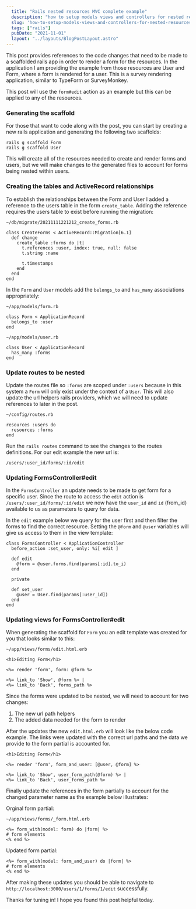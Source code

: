 ```yaml
---
  title: "Rails nested resources MVC complete example"
  description: "how to setup models views and controllers for nested resources"
  slug: 'how-to-setup-models-views-and-controllers-for-nested-resources'
  tags: ["rails"]
  pubDate: "2021-11-01"
  layout: "../layouts/BlogPostLayout.astro"
---
```



This post provides references to the code changes that need to be made to a scaffolded rails app in order to render a form for the resources. In the application I am providing the example from those resources are User and Form, where a form is rendered for a user. This is a survey rendering application, similar to TypeForm or SurveyMonkey.

This post will use the `form#edit` action as an example but this can be applied to any of the resources.


<h3>Generating the scaffold</h3>
For those that want to code along with the post, you can start by creating a new rails application and generating the following two scaffolds:

```
rails g scaffold Form
rails g scaffold User
```

This will create all of the resources needed to create and render forms and users, but we will make changes to the generated files to account for forms being nested within users.

<h3>Creating the tables and ActiveRecord relationships</h3>

To establish the relationships between the Form and User I added a reference to the users table in the form `create_table`. Adding the reference requires the users table to exist before running the migration:

```
~/db/migrate/20211111221212_create_forms.rb
```
```
class CreateForms < ActiveRecord::Migration[6.1]
  def change
    create_table :forms do |t|
      t.references :user, index: true, null: false
      t.string :name

      t.timestamps
    end
  end
end
```

In the `Form` and `User` models add the `belongs_to` and `has_many` associations appropriately:
```
~/app/models/form.rb
```
```
class Form < ApplicationRecord
  belongs_to :user
end
```

```
~/app/models/user.rb
```
```
class User < ApplicationRecord
  has_many :forms
end
```

<h3>Update routes to be nested</h3>

Update the routes file so `:forms` are scoped under `:users` because in this system a `Form` will only exist under the context of a `User`. This will also update the url helpers rails providers, which we will need to update references to later in the post.

```
~/config/routes.rb
```
```
resources :users do
  resources :forms
end
```

Run the `rails routes` command to see the changes to the routes definitions. For our edit example the new url is:

```
/users/:user_id/forms/:id/edit
```



<h3>Updating FormsController#edit</h3>

In the `FormsController` an update needs to be made to get form for a specific user. Since the route to access the `edit` action is `/users/:user_id/forms/:id/edit` we now have the `user_id` and `id` (from_id) available to us as parameters to query for data.

In the `edit` example below we query for the user first and then filter the forms to find the correct resource. Setting the `@form` and `@user` variables will give us access to them in the view template:

```
class FormsController < ApplicationController
  before_action :set_user, only: %i[ edit ]

  def edit
    @form = @user.forms.find(params[:id].to_i)
  end

  private

  def set_user
    @user = User.find(params[:user_id])
  end
end
```

<h3>Updating views for FormsController#edit</h3>

When generating the scaffold for `Form` you an edit template was created for you that looks similar to this:

```
~/app/views/forms/edit.html.erb
```
```
<h1>Editing Form</h1>

<%= render 'form', form: @form %>

<%= link_to 'Show', @form %> |
<%= link_to 'Back', forms_path %>
```

Since the forms were updated to be nested, we will need to account for two changes:
1. The new url path helpers
2. The added data needed for the form to render

After the updates the new `edit.html.erb` will look like the below code example. The links were updated with the correct url paths and the data we provide to the form partial is accounted for.

```
<h1>Editing Form</h1>

<%= render 'form', form_and_user: [@user, @form] %>

<%= link_to 'Show', user_form_path(@form) %> |
<%= link_to 'Back', user_forms_path %>
```

Finally update the references in the form partially to account for the changed parameter name as the example below illustrates:

Orginal form partial:
```
~/app/views/forms/_form.html.erb
```
```
<%= form_with(model: form) do |form| %>
# form elements
<% end %>
```

Updated form partial:
```
<%= form_with(model: form_and_user) do |form| %>
# form elements
<% end %>
```

After making these updates you should be able to navigate to `http://localhost:3000/users/1/forms/1/edit` successfully.

Thanks for tuning in! I hope you found this post helpful today.